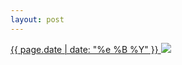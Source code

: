 ```yaml
---
layout: post
---
```


<p>
  <a href="/72">
    <time>{{ page.date | date: "%e %B %Y" }}</time>
    <img src="{{ site.assets_url }}/72.jpg">
  </a>
  
</p>
